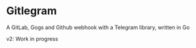 Gitlegram
=================

A GitLab, Gogs and Github webhook with a Telegram library, written in Go

v2: Work in progress
